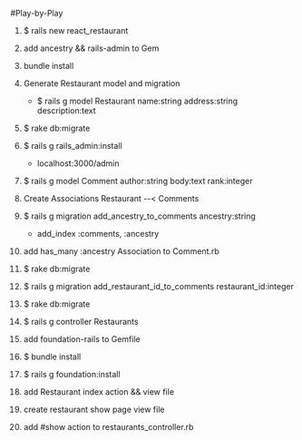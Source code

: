 #Play-by-Play

1. $ rails new react_restaurant

2. add ancestry && rails-admin to Gem

3. bundle install

4. Generate Restaurant model and migration
    - $ rails g model Restaurant name:string address:string description:text

5. $ rake db:migrate

6. $ rails g rails_admin:install
    - localhost:3000/admin

7. $ rails g model Comment author:string body:text rank:integer

8. Create Associations Restaurant --< Comments

9. $ rails g migration add_ancestry_to_comments ancestry:string
    - add_index :comments, :ancestry

10. add has_many :ancestry Association to Comment.rb

11. $ rake db:migrate

12. $ rails g migration add_restaurant_id_to_comments restaurant_id:integer

13. $ rake db:migrate

14. $ rails g controller Restaurants

15. add foundation-rails to Gemfile

16. $ bundle install

17. $ rails g foundation:install

18. add Restaurant index action && view file

19. create restaurant show page view file

20. add #show action to restaurants_controller.rb
